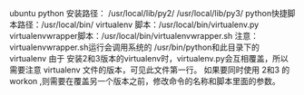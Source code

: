 ubuntu
python 安装路径：
/usr/local/lib/py2/
/usr/local/lib/py3/
python快捷脚本路径：/usr/local/bin/
virtualenv 脚本：/usr/local/bin/virtualenv.py
virtualenvwrapper脚本：/usr/local/bin/virtualenvwrapper.sh
注意：virtualenvwrapper.sh运行会调用系统的 /usr/bin/python和此目录下的 virtualenv
由于 安装2和3版本的virtualenv时，virtualenv.py会互相覆盖，所以需要注意 virtualenv 文件的版本，可见此文件第一行。
如果要同时使用 2和3 的workon ,则需要在覆盖另一个版本之前，修改命令的名称和脚本里面的参数。
